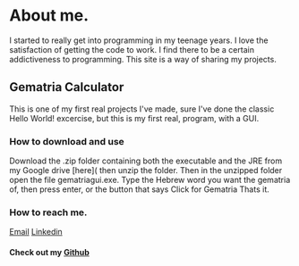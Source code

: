 # About me.

I started to really get into programming in my teenage years. I love the satisfaction of getting the code to work. I find there to be a certain addictiveness to programming. This site is a way of sharing my projects. 

## Gematria Calculator

This is one of my first real projects I've made, sure I've done the classic Hello World! excercise, but this is my first real, program, with a GUI. 

### How to download and use

Download the .zip folder containing both the executable and the JRE from my Google drive [here](
then unzip the folder. Then in the unzipped folder open the file gematriagui.exe. 
Type the Hebrew word you want the gematria of, then press enter, or the button that says 
Click for Gematria
Thats it.

### How to reach me.
[Email](mailto:meirskatz7@gmail.com)
[Linkedin](https://www.linkedin.com/in/meir-katz-8004b01a3/)

#### Check out my [Github](https://github.com/MeirKatz613/)
